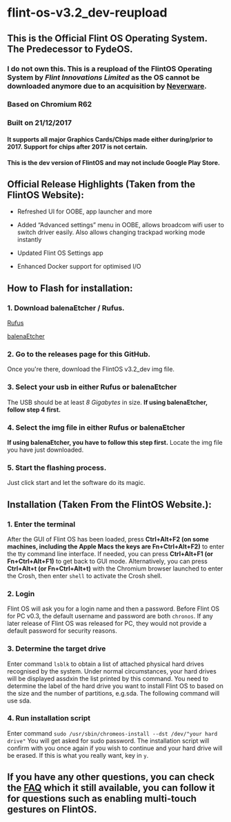 # flint-os-v3.2_dev-reupload

## This is the Official Flint OS Operating System. The Predecessor to FydeOS.
### I do not own this. This is a reupload of the FlintOS Operating System by *Flint Innovations Limited* as the OS cannot be downloaded anymore due to an acquisition by [Neverware](www.neverware.com).

### Based on Chromium R62
### Built on 21/12/2017

#### It supports all major Graphics Cards/Chips made either during/prior to 2017. Support for chips after 2017 is not certain.

#### This is the dev version of FlintOS and may not include Google Play Store.

## Official Release Highlights (Taken from the FlintOS Website):

* Refreshed UI for OOBE, app launcher and more

* Added “Advanced settings” menu in OOBE, allows broadcom wifi user to switch driver easily. Also allows changing trackpad working mode instantly

* Updated Flint OS Settings app

* Enhanced Docker support for optimised I/O

## How to Flash for installation:

### 1. Download balenaEtcher / Rufus.

[Rufus](https://rufus.ie/)

[balenaEtcher](https://www.balena.io/etcher/)

### 2. Go to the releases page for this GitHub.

Once you're there, download the FlintOS v3.2_dev img file.

### 3. Select your usb in either Rufus or balenaEtcher

The USB should be at least *8 Gigabytes* in size.
**If using balenaEtcher, follow step 4 first.**

### 4. Select the img file in either Rufus or balenaEtcher

**If using balenaEtcher, you have to follow this step first.**
Locate the img file you have just downloaded.

### 5. Start the flashing process.

Just click start and let the software do its magic.

## Installation (Taken From the FlintOS Website.):

### 1. Enter the terminal
After the GUI of Flint OS has been loaded, press **Ctrl+Alt+F2 (on some machines, including the Apple Macs the keys are Fn+Ctrl+Alt+F2)** to enter the tty command line interface. If needed, you can press **Ctrl+Alt+F1 (or Fn+Ctrl+Alt+F1)** to get back to GUI mode. Alternatively, you can press **Ctrl+Alt+t (or Fn+Ctrl+Alt+t)** with the Chromium browser launched to enter the Crosh, then enter ```shell``` to activate the Crosh shell.



### 2. Login
Flint OS will ask you for a login name and then a password. Before Flint OS for PC v0.3, the default username and password are both ```chronos```. If any later release of Flint OS was released for PC, they would not provide a default password for security reasons.



### 3. Determine the target drive
Enter command
  ```lsblk```
to obtain a list of attached physical hard drives recognised by the system. Under normal circumstances, your hard drives will be displayed assdxin the list printed by this command. You need to determine the label of the hard drive you want to install Flint OS to based on the size and the number of partitions, e.g.sda. The following command will use sda.



### 4. Run installation script
Enter command
```sudo /usr/sbin/chromeos-install --dst /dev/"your hard drive"```
You will get asked for sudo password. The installation script will confirm with you once again if you wish to continue and your hard drive will be erased. If this is what you really want, key in ```y```.

## If you have any other questions, you can check the [FAQ](https://flintos.io/faq/) which it still available, you can follow it for questions such as enabling multi-touch gestures on FlintOS.
